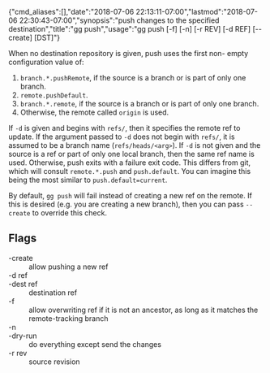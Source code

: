 {"cmd_aliases":[],"date":"2018-07-06 22:13:11-07:00","lastmod":"2018-07-06 22:30:43-07:00","synopsis":"push changes to the specified destination","title":"gg push","usage":"gg push [-f] [-n] [-r REV] [-d REF] [--create] [DST]"}

When no destination repository is given, push uses the first non-
empty configuration value of:

1.  `branch.*.pushRemote`, if the source is a branch or is part of only
    one branch.
2.  `remote.pushDefault`.
3.  `branch.*.remote`, if the source is a branch or is part of only one
    branch.
4.  Otherwise, the remote called `origin` is used.

If `-d` is given and begins with `refs/`, then it specifies the remote
ref to update. If the argument passed to `-d` does not begin with
`refs/`, it is assumed to be a branch name (`refs/heads/<arg>`).
If `-d` is not given and the source is a ref or part of only one local
branch, then the same ref name is used. Otherwise, push exits with a
failure exit code. This differs from git, which will consult
`remote.*.push` and `push.default`. You can imagine this being the most
similar to `push.default=current`.

By default, `gg push` will fail instead of creating a new ref on the
remote. If this is desired (e.g. you are creating a new branch), then
you can pass `--create` to override this check.

## Flags

<dl class="flag_list">
	<dt>-create</dt>
	<dd>allow pushing a new ref</dd>
	<dt>-d ref</dt>
	<dt>-dest ref</dt>
	<dd>destination ref</dd>
	<dt>-f</dt>
	<dd>allow overwriting ref if it is not an ancestor, as long as it matches the remote-tracking branch</dd>
	<dt>-n</dt>
	<dt>-dry-run</dt>
	<dd>do everything except send the changes</dd>
	<dt>-r rev</dt>
	<dd>source revision</dd>
</dl>
